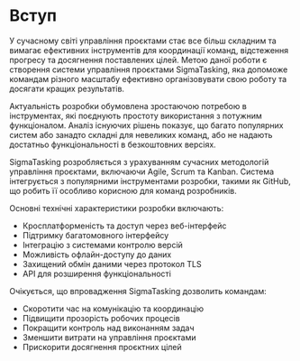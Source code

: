 # Вступ

У сучасному світі управління проєктами стає все більш складним та вимагає ефективних інструментів для координації команд, відстеження прогресу та досягнення поставлених цілей. Метою даної роботи є створення системи управління проєктами SigmaTasking, яка допоможе командам різного масштабу ефективно організовувати свою роботу та досягати кращих результатів.

Актуальність розробки обумовлена зростаючою потребою в інструментах, які поєднують простоту використання з потужним функціоналом. Аналіз існуючих рішень показує, що багато популярних систем або занадто складні для невеликих команд, або не надають достатньо функціональності в безкоштовних версіях.

SigmaTasking розробляється з урахуванням сучасних методологій управління проєктами, включаючи Agile, Scrum та Kanban. Система інтегрується з популярними інструментами розробки, такими як GitHub, що робить її особливо корисною для команд розробників.

Основні технічні характеристики розробки включають:
- Кросплатформеність та доступ через веб-інтерфейс
- Підтримку багатомовного інтерфейсу
- Інтеграцію з системами контролю версій
- Можливість офлайн-доступу до даних
- Захищений обмін даними через протокол TLS
- API для розширення функціональності

Очікується, що впровадження SigmaTasking дозволить командам:
- Скоротити час на комунікацію та координацію
- Підвищити прозорість робочих процесів
- Покращити контроль над виконанням задач
- Зменшити витрати на управління проєктами
- Прискорити досягнення проєктних цілей
 